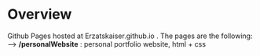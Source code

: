 # Overview
Github Pages hosted at Erzatskaiser.github.io . The pages are the following: \
--> **/personalWebsite** : personal portfolio website, html + css
